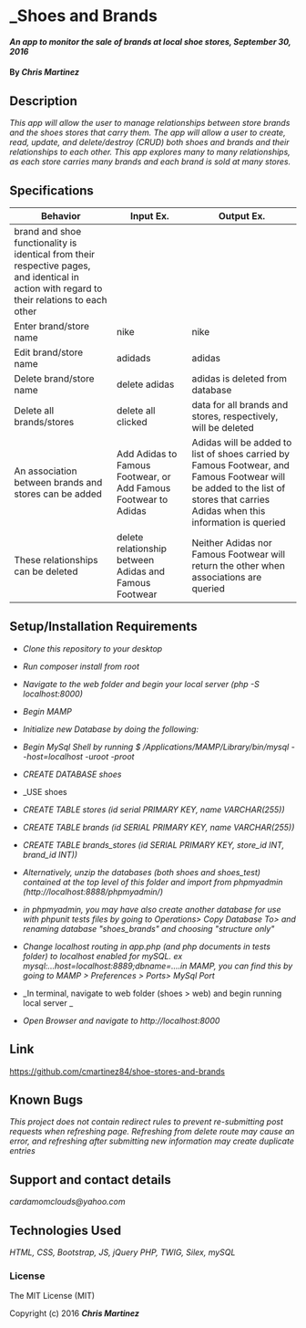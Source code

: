 # _Shoes and Brands

#### _An app to monitor the sale of brands at local shoe stores, September 30, 2016_

#### By _**Chris Martinez**_

## Description
_This app will allow the user to manage relationships between store brands and the shoes stores that carry them. The app will allow a user to create, read, update, and delete/destroy (CRUD) both shoes and brands and their relationships to each other. This app explores many to many relationships, as each store  carries many brands and each brand is sold at many stores._


## Specifications
| Behavior | Input Ex. | Output Ex. |
| --- | --- | --- |
|brand and shoe functionality is identical from their respective pages, and identical in action with regard to their relations to each other|
|Enter brand/store name|  nike | nike|
|Edit brand/store name| adidads |adidas |
|Delete brand/store name | delete adidas | adidas is deleted from database |
|Delete all brands/stores | delete all clicked | data for all brands and stores, respectively, will be deleted|
|An association between brands and stores can be added | Add Adidas to Famous Footwear, or Add Famous Footwear to Adidas |Adidas will be added to list of shoes carried by Famous Footwear, and Famous Footwear will be added to the list of stores that carries Adidas when this information is queried|
|These relationships can be deleted| delete relationship between Adidas and Famous Footwear|Neither Adidas nor Famous Footwear will return the other when associations are queried|

## Setup/Installation Requirements
* _Clone this repository to your desktop_
* _Run composer install from root_
* _Navigate to the web folder and begin your local server (php -S localhost:8000)_
* _Begin MAMP_
* _Initialize new Database by doing the following:_
* _Begin MySql Shell by running $ /Applications/MAMP/Library/bin/mysql --host=localhost -uroot -proot_
* _CREATE DATABASE shoes_
* _USE shoes
* _CREATE TABLE stores (id serial PRIMARY KEY, name VARCHAR(255))_
* _CREATE TABLE brands (id SERIAL PRIMARY KEY, name VARCHAR(255))_
* _CREATE TABLE brands_stores (id SERIAL PRIMARY KEY, store_id INT, brand_id INT))_

* _Alternatively, unzip the databases (both shoes and shoes_test) contained at the top level of this folder and import from phpmyadmin (http://localhost:8888/phpmyadmin/)_
* _in phpmyadmin, you may have also create another database for use with phpunit tests files by going to Operations> Copy Database To> and renaming database "shoes_brands" and choosing "structure only"_

* _Change localhost routing in app.php (and php documents in tests folder) to localhost enabled for mySQL. ex mysql:...host=localhost:8889;dbname=....in MAMP, you can find this by going to  MAMP > Preferences > Ports> MySql Port_
* _In terminal, navigate to web folder (shoes > web) and begin running local server _
* _Open Browser and navigate to http://localhost:8000_
## Link
https://github.com/cmartinez84/shoe-stores-and-brands

## Known Bugs
_This project does not contain redirect rules to prevent re-submitting post requests when refreshing page. Refreshing from delete route may cause an error, and refreshing after submitting new information may create duplicate entries_

## Support and contact details
_cardamomclouds@yahoo.com_

## Technologies Used
_HTML,
CSS,
Bootstrap,
JS,
jQuery
PHP,
TWIG,
Silex,
mySQL_

### License
The MIT License (MIT)

Copyright (c) 2016 **_Chris Martinez_**
